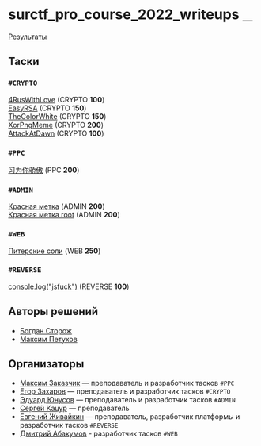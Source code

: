 # surctf_pro_course_2022_writeups [⠀](https://youtu.be/dQw4w9WgXcQ)

[Результаты](http://surctf.ru:8888)  
  
## Таски  
### `#CRYPTO`  
[4RusWithLove](tasks/crypto/4ruswithlove/) (CRYPTO **100**)  
[EasyRSA](tasks/crypto/easyrsa/) (CRYPTO **150**)  
[TheColorWhite](tasks/crypto/thecolorwhite/) (CRYPTO **150**)  
[XorPngMeme](tasks/crypto/xorpngmeme/) (CRYPTO **200**)  
[AttackAtDawn](tasks/crypto/attackatdawn/) (CRYPTO **100**)  
### `#PPC`  
[习为你骄傲](tasks/ppc/xi_is_proud_of_you/) (PPC **200**)  
### `#ADMIN`  
[Красная метка](tasks/admin/redlabel/) (ADMIN **200**)  
[Красная метка root](tasks/admin/redlabelroot/) (ADMIN **200**)  
### `#WEB`  
[Питерские соли](tasks/web/spbsalts) (WEB **250**)  
### `#REVERSE`  
[console.log("jsfuck")](tasks/reverse/console_log_jsfuck) (REVERSE **100**)  
  

## Авторы решений
* [Богдан Сторож](https://github.com/Klr1to)
* [Максим Петухов](https://github.com/maksp86)  


## Организаторы
* [Максим Заказчик](https://github.com/s4lat) — преподаватель и разработчик тасков `#PPC`  
* [Егор Захаров](https://github.com/pigadoor) — преподаватель и разработчик тасков `#CRYPTO`  
* [Эдуард Юнусов](https://github.com/Killllero0) — преподаватель и разработчик тасков `#ADMIN`  
* [Сергей Кацур](https://github.com/richkats) — преподаватель  
* [Евгений Живайкин](https://github.com/EZhivaikin) — преподаватель, разработчик платформы и разработчик тасков `#REVERSE`  
* [Дмитрий Абакумов](https://github.com/0MazaHacka0) - разработчик тасков `#WEB`  
